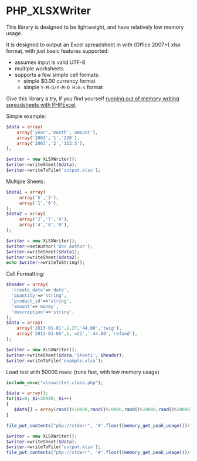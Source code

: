 PHP_XLSXWriter
==============

This library is designed to be lightweight, and have relatively low memory usage.

It is designed to output an Excel spreadsheet in with (Office 2007+) xlsx format, with just basic features supported:
* assumes input is valid UTF-8
* multiple worksheets
* supports a few simple cell formats:
  * simple $0.00 currency format 
  * simple ``Y-M-D/Y-M-D H:m:s`` format

Give this library a try, if you find yourself [running out of memory writing spreadsheets with PHPExcel](http://www.zedwood.com/article/php_xlsxwriter-performance-comparison).

Simple example:
```php
$data = array(
    array('year','month','amount'),
    array('2003','1','220'),
    array('2003','2','153.5'),
);

$writer = new XLSXWriter();
$writer->writeSheet($data);
$writer->writeToFile('output.xlsx');
```

Multiple Sheets:
```php
$data1 = array(  
     array('5','3'),
     array('1','6'),
);
$data2 = array(  
     array('2','7','9'),
     array('4','8','0'),
);

$writer = new XLSXWriter();
$writer->setAuthor('Doc Author');
$writer->writeSheet($data1);
$writer->writeSheet($data2);
echo $writer->writeToString();
```

Cell Formatting:
```php
$header = array(
  'create_date'=>'date',
  'quantity'=>'string',
  'product_id'=>'string',
  'amount'=>'money',
  'description'=>'string',
);
$data = array(
    array('2013-01-01',1,27,'44.00','twig'),
    array('2013-01-05',1,'=C1','-44.00','refund'),
);

$writer = new XLSXWriter();
$writer->writeSheet($data,'Sheet1', $header);
$writer->writeToFile('example.xlsx');
```

Load test with 50000 rows: (runs fast, with low memory usage)
```php
include_once("xlsxwriter.class.php");

$data = array();
for($i=0; $i<50000; $i++)
{
   $data[] = array(rand()%10000,rand()%10000,rand()%10000,rand()%10000);
}

file_put_contents("php://stderr", '#'.floor((memory_get_peak_usage())/1024/1024)."MB"."\n");

$writer = new XLSXWriter();
$writer->writeSheet($data);
$writer->writeToFile('output.xlsx');
file_put_contents("php://stderr", '#'.floor((memory_get_peak_usage())/1024/1024)."MB"."\n");
```
